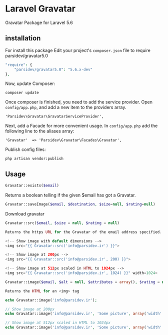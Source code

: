 Laravel Gravatar
==========

Gravatar Package for Laravel 5.6

installation
------------
For install this package Edit your project's ```composer.json``` file to require parsidev/gravatar5.0

```php
"require": {
    "parsidev/gravatar5.0": "5.6.x-dev"
},
```
Now, update Composer:
```
composer update
```
Once composer is finished, you need to add the service provider. Open ```config/app.php```, and add a new item to the providers array.
```
'Parsidev\Gravatar\GravatarServiceProvider',
```
Next, add a Facade for more convenient usage. In ```config/app.php``` add the following line to the aliases array:
```
'Gravatar'	=> 'Parsidev\Gravatar\Facades\Gravatar',
```
Publish config files:
```
php artisan vendor:publish
```

Usage
-----

```php
Gravatar::exists($email)
```
Returns a boolean telling if the given $email has got a Gravatar.

```php
Gravatar::saveImage($email, $destination, $size=null, $rating=null)
```
Download gravatar 

```php
Gravatar::src($email, $size = null, $rating = null)

Returns the https URL for the Gravatar of the email address specified. Can optionally pass in the size required as an integer. The size will be contained within a range between 1 - 512 as gravatar will no return sizes greater than 512 of less than 1

<!-- Show image with default dimensions -->
<img src="{{ Gravatar::src('info@parsidev.ir') }}">

<!-- Show image at 200px -->
<img src="{{ Gravatar::src('info@parsidev.ir', 200) }}">

<!-- Show image at 512px scaled in HTML to 1024px -->
<img src="{{ Gravatar::src('info@parsidev.ir', 1024) }}" width=1024>
```


```php
Gravatar::image($email, $alt = null, $attributes = array(), $rating = null)

Returns the HTML for an <img> tag

echo Gravatar::image('info@parsidev.ir');

// Show image at 200px
echo Gravatar::image('info@parsidev.ir', 'Some picture', array('width' => 200, 'height' => 200));

// Show image at 512px scaled in HTML to 1024px
echo Gravatar::image('info@parsidev.ir', 'Some picture', array('width' => 1024, 'height' => 1024));
```
